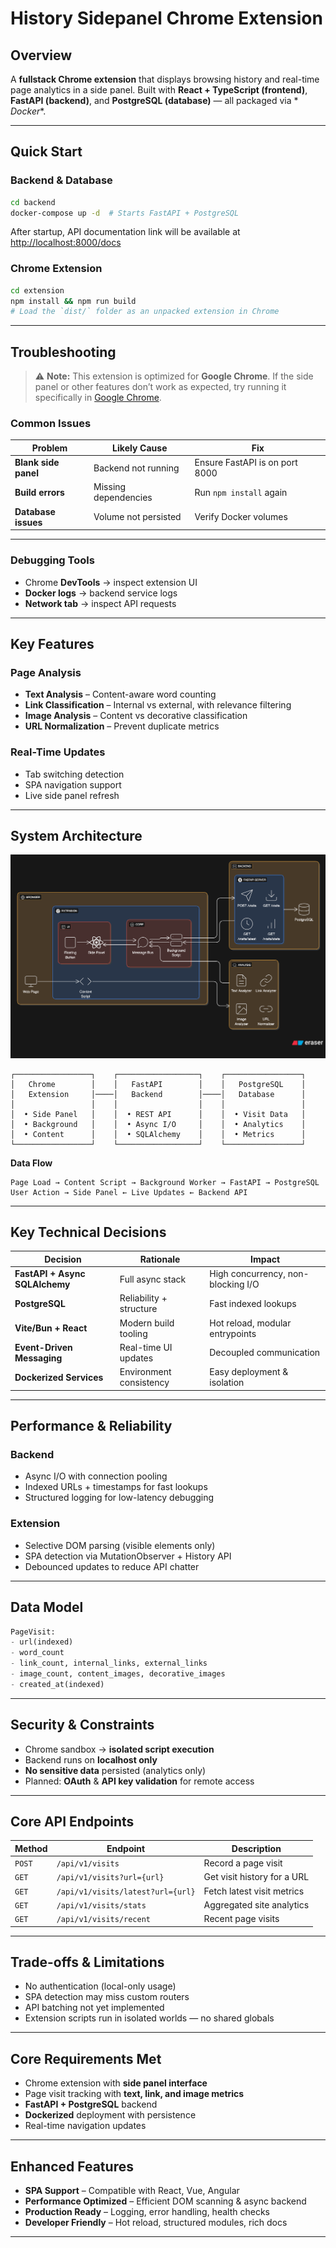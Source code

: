 # History Sidepanel Chrome Extension

## Overview

A **fullstack Chrome extension** that displays browsing history and real-time page analytics in a side panel.
Built with **React + TypeScript (frontend)**, **FastAPI (backend)**, and **PostgreSQL (database)** — all packaged via *
*Docker**.

---

## Quick Start

### Backend & Database

```bash
cd backend
docker-compose up -d  # Starts FastAPI + PostgreSQL
```

After startup, API documentation link will be available at [http://localhost:8000/docs](http://localhost:8000/docs)

### Chrome Extension

```bash
cd extension
npm install && npm run build
# Load the `dist/` folder as an unpacked extension in Chrome
```

---

## Troubleshooting

> ⚠️ **Note:** This extension is optimized for **Google Chrome**.
> If the side panel or other features don’t work as expected, try running it specifically
> in [Google Chrome](https://www.google.com/chrome/).

### Common Issues

| Problem              | Likely Cause         | Fix                            |
|----------------------|----------------------|--------------------------------|
| **Blank side panel** | Backend not running  | Ensure FastAPI is on port 8000 |
| **Build errors**     | Missing dependencies | Run `npm install` again        |
| **Database issues**  | Volume not persisted | Verify Docker volumes          |

---

### Debugging Tools

* Chrome **DevTools** → inspect extension UI
* **Docker logs** → backend service logs
* **Network tab** → inspect API requests

---

## Key Features

### Page Analysis

* **Text Analysis** – Content-aware word counting
* **Link Classification** – Internal vs external, with relevance filtering
* **Image Analysis** – Content vs decorative classification
* **URL Normalization** – Prevent duplicate metrics

### Real-Time Updates

* Tab switching detection
* SPA navigation support
* Live side panel refresh

---

## System Architecture

![System Architecture](docs/system-design.png)

```
┌─────────────────┐    ┌──────────────────┐    ┌─────────────────┐
│   Chrome        │    │   FastAPI        │    │   PostgreSQL    │
│   Extension     │────│   Backend        │────│   Database      │
│                 │    │                  │    │                 │
│  • Side Panel   │    │  • REST API      │    │  • Visit Data   │
│  • Background   │    │  • Async I/O     │    │  • Analytics    │
│  • Content      │    │  • SQLAlchemy    │    │  • Metrics      │
└─────────────────┘    └──────────────────┘    └─────────────────┘
```

**Data Flow**

```
Page Load → Content Script → Background Worker → FastAPI → PostgreSQL  
User Action → Side Panel ← Live Updates ← Backend API
```

---

## Key Technical Decisions

| Decision                       | Rationale               | Impact                             |
|--------------------------------|-------------------------|------------------------------------|
| **FastAPI + Async SQLAlchemy** | Full async stack        | High concurrency, non-blocking I/O |
| **PostgreSQL**                 | Reliability + structure | Fast indexed lookups               |
| **Vite/Bun + React**           | Modern build tooling    | Hot reload, modular entrypoints    |
| **Event-Driven Messaging**     | Real-time UI updates    | Decoupled communication            |
| **Dockerized Services**        | Environment consistency | Easy deployment & isolation        |

---

## Performance & Reliability

### Backend

* Async I/O with connection pooling
* Indexed URLs + timestamps for fast lookups
* Structured logging for low-latency debugging

### Extension

* Selective DOM parsing (visible elements only)
* SPA detection via MutationObserver + History API
* Debounced updates to reduce API chatter

---

## Data Model

```python
PageVisit:
- url(indexed)
- word_count
- link_count, internal_links, external_links
- image_count, content_images, decorative_images
- created_at(indexed)
```

---

## Security & Constraints

* Chrome sandbox → **isolated script execution**
* Backend runs on **localhost only**
* **No sensitive data** persisted (analytics only)
* Planned: **OAuth** & **API key validation** for remote access

---

## Core API Endpoints

| Method | Endpoint                          | Description                 |
|--------|-----------------------------------|-----------------------------|
| `POST` | `/api/v1/visits`                  | Record a page visit         |
| `GET`  | `/api/v1/visits?url={url}`        | Get visit history for a URL |
| `GET`  | `/api/v1/visits/latest?url={url}` | Fetch latest visit metrics  |
| `GET`  | `/api/v1/visits/stats`            | Aggregated site analytics   |
| `GET`  | `/api/v1/visits/recent`           | Recent page visits          |

---

## Trade-offs & Limitations

* No authentication (local-only usage)
* SPA detection may miss custom routers
* API batching not yet implemented
* Extension scripts run in isolated worlds — no shared globals

---

## Core Requirements Met

* Chrome extension with **side panel interface**
* Page visit tracking with **text, link, and image metrics**
* **FastAPI + PostgreSQL** backend
* **Dockerized** deployment with persistence
* Real-time navigation updates

---

## Enhanced Features

* **SPA Support** – Compatible with React, Vue, Angular
* **Performance Optimized** – Efficient DOM scanning & async backend
* **Production Ready** – Logging, error handling, health checks
* **Developer Friendly** – Hot reload, structured modules, rich docs

---

